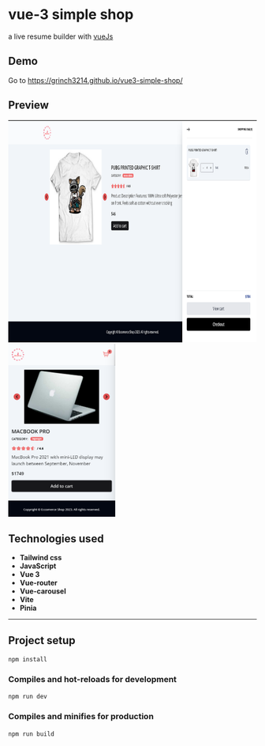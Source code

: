 # vue-3 simple shop

a live resume builder with [vueJs](http://vuejs.org)

## Demo
 Go to https://grinch3214.github.io/vue3-simple-shop/

 ## Preview

<img src="https://github.com/Grinch3214/vue3-simple-shop/blob/main/screenshots/2.png" height="450" />
<img src="https://github.com/Grinch3214/vue3-simple-shop/blob/main/screenshots/3.png" height="350" />

## Technologies used

- **Tailwind css**
- **JavaScript**
- **Vue 3**
- **Vue-router**
- **Vue-carousel**
- **Vite**
- **Pinia**

---

## Project setup
```
npm install
```

### Compiles and hot-reloads for development
```
npm run dev
```

### Compiles and minifies for production
```
npm run build
```

